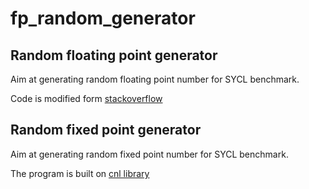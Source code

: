 # fp_random_generator

## Random floating point generator

Aim at generating random floating point number for SYCL benchmark.

Code is modified form [stackoverflow](https://stackoverflow.com/questions/20671573/c11-stdgenerate-and-stduniform-real-distribution-called-two-times-gives-st)

## Random fixed point generator

Aim at generating random fixed point number for SYCL benchmark.

The program is built on [cnl library](https://github.com/johnmcfarlane/cnl)
